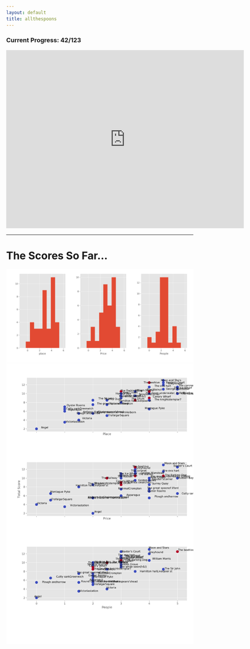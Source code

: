```yaml
---
layout: default
title: allthespoons
---
```


### Current Progress: 42/123

<iframe src="https://www.google.com/maps/d/embed?mid=1QO-IFj3aw1_g-D_e2WYLia6zK64" width="640" height="480" frameborder="0" style="border:0" allowfullscreen></iframe>

___
 
 

# The Scores So Far...
![](https://raw.githubusercontent.com/allthespoons/allthespoons/master/graphics/dist.png)
![](https://raw.githubusercontent.com/allthespoons/allthespoons/master/graphics/scores.png)
